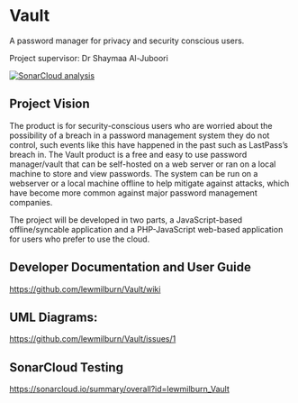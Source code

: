 # Vault
A password manager for privacy and security conscious users.

Project supervisor: Dr Shaymaa Al-Juboori

[![SonarCloud analysis](https://github.com/lewmilburn/Vault/actions/workflows/sonarcloud.yml/badge.svg)](https://github.com/lewmilburn/Vault/actions/workflows/sonarcloud.yml)

## Project Vision
The product is for security-conscious users who are worried about the possibility of a breach in a password management system they do not control, such events like this have happened in the past such as LastPass’s breach in. The Vault product is a free and easy to use password manager/vault that can be self-hosted on a web server or ran on a local machine to store and view passwords. The system can be run on a webserver or a local machine offline to help mitigate against attacks, which have become more common against major password management companies.

The project will be developed in two parts, a JavaScript-based offline/syncable application and a PHP-JavaScript web-based application for users who prefer to use the cloud.

## Developer Documentation and User Guide
https://github.com/lewmilburn/Vault/wiki

## UML Diagrams:
https://github.com/lewmilburn/Vault/issues/1

## SonarCloud Testing
https://sonarcloud.io/summary/overall?id=lewmilburn_Vault
